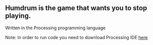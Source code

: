 ## Humdrum is the game that wants you to stop playing.

Written in the Processing programming language

Note: In order to run code you need to download Processing IDE [here](https://processing.org/download/)
